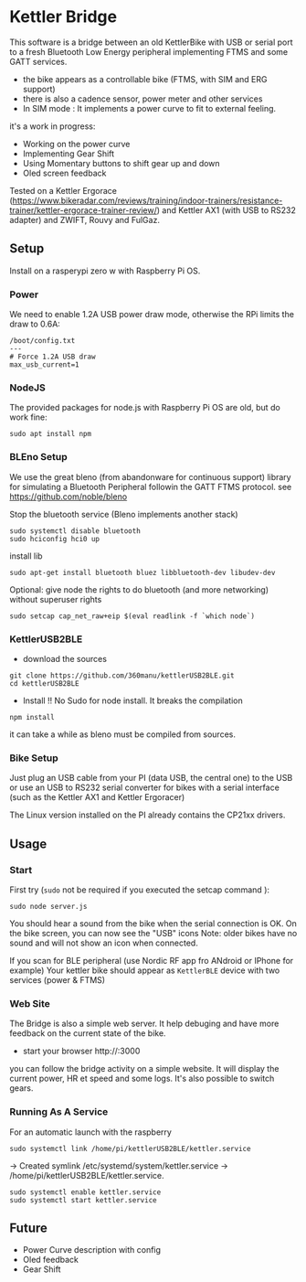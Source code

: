 # Kettler Bridge
This software is a bridge between an old KettlerBike with USB or serial port to a fresh Bluetooth Low Energy peripheral implementing FTMS and some GATT services.
* the bike appears as a controllable bike (FTMS, with SIM and ERG support)
* there is also a cadence sensor, power meter and other services
* In SIM mode : It implements a power curve to fit to external feeling.

it's a work in progress:
* Working on the power curve
* Implementing Gear Shift
* Using Momentary buttons to shift gear up and down
* Oled screen feedback

Tested on a Kettler Ergorace (https://www.bikeradar.com/reviews/training/indoor-trainers/resistance-trainer/kettler-ergorace-trainer-review/) and Kettler AX1 (with USB to RS232 adapter)  and ZWIFT, Rouvy and FulGaz.


## Setup
Install on a rasperypi zero w with Raspberry Pi OS.

### Power
We  need to enable 1.2A USB power draw mode, otherwise the RPi limits the draw to 0.6A:
```
/boot/config.txt
---
# Force 1.2A USB draw
max_usb_current=1
```

### NodeJS
The provided packages for node.js with Raspberry Pi OS are old, but do work fine:
```
sudo apt install npm
```
### BLEno Setup
We use the great bleno (from abandonware for continuous support) library for simulating a Bluetooth Peripheral followin the GATT FTMS protocol.
see https://github.com/noble/bleno

Stop the bluetooth service (Bleno implements another stack)
```
sudo systemctl disable bluetooth
sudo hciconfig hci0 up
```
install lib
```
sudo apt-get install bluetooth bluez libbluetooth-dev libudev-dev
```
Optional: give node the rights to do bluetooth (and more networking) without superuser rights
```
sudo setcap cap_net_raw+eip $(eval readlink -f `which node`)
```


### KettlerUSB2BLE
* download the sources
```
git clone https://github.com/360manu/kettlerUSB2BLE.git
cd kettlerUSB2BLE
```

* Install
!! No Sudo for node install. It breaks the compilation
```
npm install
```
it can take a while as bleno must be compiled from sources.

### Bike Setup
Just plug an USB cable from your PI (data USB, the central one) to the USB or use an USB to RS232 serial converter for bikes with a serial interface (such as the Kettler AX1 and Kettler Ergoracer)

The Linux version installed on the PI already contains the CP21xx drivers.

## Usage

### Start
First try (`sudo` not be required if you executed the setcap command ):
```
sudo node server.js
```

You should hear a sound from the bike when the serial connection is OK. 
On the bike screen, you can now see the "USB" icons
Note: older bikes have no sound and will not show an icon when connected.

If you scan for BLE peripheral (use Nordic RF app fro ANdroid or IPhone for example)
Your kettler bike should appear as `KettlerBLE` device with two services (power & FTMS)

### Web Site
The Bridge is also a simple web server.
It help debuging and have more feedback on the current state of the bike.

* start your browser http://<pi-adress>:3000

you can follow the bridge activity on a simple website.
It will display the current power, HR et speed and some logs.
It's also possible to switch gears.

### Running As A Service
For an automatic launch with the raspberry 
```
sudo systemctl link /home/pi/kettlerUSB2BLE/kettler.service
```
-> Created symlink /etc/systemd/system/kettler.service → /home/pi/kettlerUSB2BLE/kettler.service.

```
sudo systemctl enable kettler.service
sudo systemctl start kettler.service
```

## Future
* Power Curve description with config
* Oled feedback
* Gear Shift
